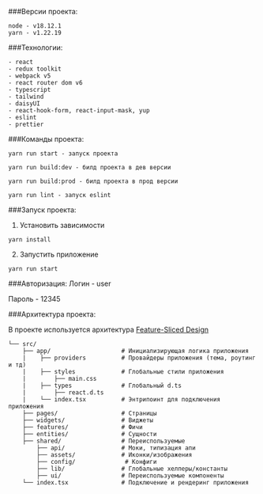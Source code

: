 ###Версии проекта:
```
node - v18.12.1
yarn - v1.22.19
```

###Технологии:
```
- react
- redux toolkit
- webpack v5
- react router dom v6
- typescript
- tailwind
- daisyUI
- react-hook-form, react-input-mask, yup
- eslint 
- prettier
```

###Команды проекта:
```
yarn run start - запуск проекта

yarn run build:dev - билд проекта в дев версии

yarn run build:prod - билд проекта в прод версии

yarn run lint - запуск eslint
```

###Запуск проекта:
1. Установить зависимости
```
yarn install
```
2. Запустить приложение
```
yarn run start
```

###Авторизация:
Логин - user

Пароль - 12345

###Архитектура проекта:

В проекте используется архитектура [Feature-Sliced Design](https://feature-sliced.design/ru/docs)

```
└── src/
    ├── app/                    # Инициализирующая логика приложения
    |    ├── providers          # Провайдеры приложения (тема, роутинг и тд)
    |    ├── styles             # Глобальные стили приложения
    |        ├── main.css      
    |    ├── types              # Глобальный d.ts
    |        ├── react.d.ts           
    |    └── index.tsx          # Энтрипоинт для подключения приложения
    ├── pages/                  # Страницы
    ├── widgets/                # Виджеты
    ├── features/               # Фичи
    ├── entities/               # Сущности
    ├── shared/                 # Переиспользуемые 
        ├── api/                # Моки, типизация апи
        ├── assets/             # Иконки/изображения
        ├── config/              # Конфиги
        ├── lib/                # Глобальные хелперы/константы
        ├── ui/                 # Переиспользуемые компоненты
    └── index.tsx               # Подключение и рендеринг приложения
```